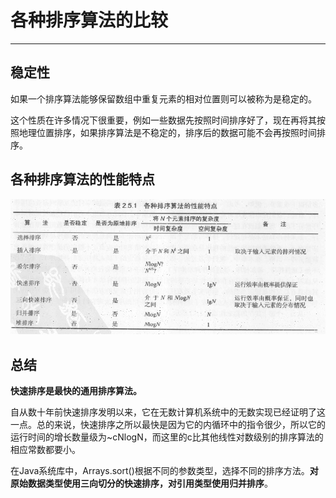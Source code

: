 # 各种排序算法的比较

---

## 稳定性

如果一个排序算法能够保留数组中重复元素的相对位置则可以被称为是稳定的。

这个性质在许多情况下很重要，例如一些数据先按照时间排序好了，现在再将其按照地理位置排序，如果排序算法是不稳定的，排序后的数据可能不会再按照时间排序。

## 各种排序算法的性能特点

![](/assets/sort/sortComparision_compare.png)

## 总结

**快速排序是最快的通用排序算法。**

自从数十年前快速排序发明以来，它在无数计算机系统中的无数实现已经证明了这一点。总的来说，快速排序之所以最快是因为它的内循环中的指令很少，所以它的运行时间的增长数量级为~cNlogN，而这里的c比其他线性对数级别的排序算法的相应常数都要小。

在Java系统库中，Arrays.sort\(\)根据不同的参数类型，选择不同的排序方法。**对原始数据类型使用三向切分的快速排序，对引用类型使用归并排序**。

